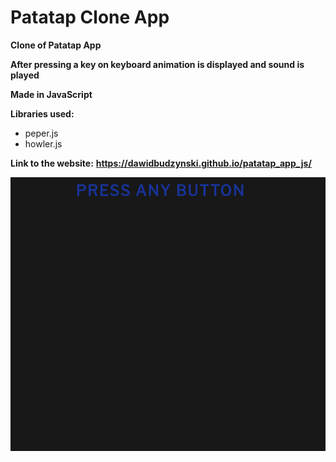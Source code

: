 # Patatap Clone App

**Clone of Patatap App**

**After pressing a key on keyboard animation is displayed and sound is played**

**Made in JavaScript**

**Libraries used:**
- peper.js
- howler.js

**Link to the website:**
**https://dawidbudzynski.github.io/patatap_app_js/**

![alt text](https://raw.githubusercontent.com/dawidbudzynski/patatap_app_js/master/examples/example.gif)
